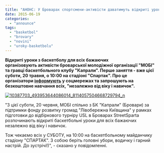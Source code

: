 ```yaml
---
title: "АНОНС: У Броварах спортсмени-активісти даватимуть відкриті уроки з баскетболу для всіх охочих"
date: 2015-06-19
categories: 
  - "announce"
tags: 
  - "basketbol"
  - "brovary"
  - "novini"
  - "uroky-basketbolu"
---
```


**Відкриті уроки з баскетболу для всіх бажаючих організовують активісти броварської молодіжної організації "МОБІ" та гравці баскетбольного клубу "Капрали". Перше заняття - вже цієї суботи, 20 травня, о 10:00 на стадіоні "Спартак". Про це організатори [інформують](https://www.facebook.com/groups/brovary/permalink/1057751034254862/?__mref=message_bubble) у соцмережах та запрошують на безкоштовне навчання всіх, "незалежно від віку і навичок".**

[![10387703_493953644086014_8114057504668729794_n](https://mpz.brovary.org/wp-content/uploads/2015/06/10387703_493953644086014_8114057504668729794_n.jpg)](https://mpz.brovary.org/wp-content/uploads/2015/06/10387703_493953644086014_8114057504668729794_n.jpg)

"З цієї суботи, 20 червня, МОБІ спільно з БК "Капрали" (Бровари) за підтримки фонду розвитку громад "Лівобережна Київщина" у рамках підготовки до відбіркового турніру USL в Броварах StreetSparta розпочинають відкриті баскетбольні уроки для всіх бажаючих незалежно від віку і навичок.

Тож чекаємо всіх у СУБОТУ, на 10:00 на баскетбольному майданчику стадіону "СПАРТАК". З собою беріть головні убори, водичку і гарний настрій. До зустрічі!)", - сказано у повідомленні.
